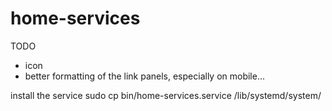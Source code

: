 # home-services

TODO
- icon
- better formatting of the link panels, especially on mobile...

install the service
sudo cp bin/home-services.service /lib/systemd/system/
